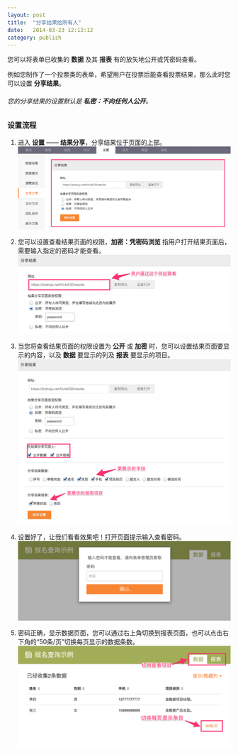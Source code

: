 ```yaml
---
layout: post
title:  "分享结果给所有人"
date:   2014-03-23 12:12:12
category: publish
---
```


您可以将表单已收集的 **数据** 及其 **报表** 有的放矢地公开或凭密码查看。

例如您制作了一个投票类的表单，希望用户在投票后能查看投票结果，那么此时您可以设置 **分享结果**。

###### 您的分享结果的设置默认是 **私密：不向任何人公开**。

### 设置流程

1. 进入 **设置** —— **结果分享**，分享结果位于页面的上部。
	![](/images/share-result-index.png)

1. 您可以设置查看结果页面的权限，**加密：凭密码浏览** 指用户打开结果页面后，需要输入指定的密码才能查看。
	![](/images/share-result-auth.png)

2. 当您将查看结果页面的权限设置为 **公开** 或 **加密** 时，您可以设置结果页面要显示的内容，以及 **数据** 要显示的列及 **报表** 要显示的项目。
   ![](/images/share-result-content.png)

3. 设置好了，让我们看看效果吧！打开页面提示输入查看密码。
   ![](/images/share-result-pass.png)

4. 密码正确，显示数据页面，您可以通过右上角切换到报表页面，也可以点击右下角的“50条/页”切换每页显示的数据条数。
   ![](/images/share-result-data.png)

